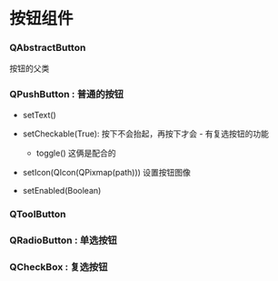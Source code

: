 # 按钮组件
### QAbstractButton
按钮的父类
### QPushButton : 普通的按钮
- setText()

- setCheckable(True): 按下不会抬起，再按下才会 - 有复选按钮的功能
    - toggle() 这俩是配合的
    
- setIcon(QIcon(QPixmap(path))) 设置按钮图像

- setEnabled(Boolean)
    
### QToolButton

### QRadioButton : 单选按钮

### QCheckBox : 复选按钮 